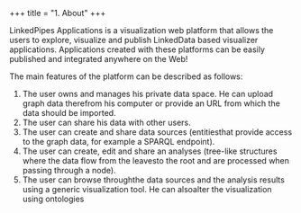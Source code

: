 +++
title = "1. About"
+++

LinkedPipes Applications is a visualization web platform that allows the users to explore, visualize and publish LinkedData based visualizer applications. Applications created with these platforms can be easily published and integrated anywhere on the Web!

The main features of the platform can be described as follows:

1. The user owns and manages his private data space. He can upload graph data therefrom his computer or provide an URL from which the data should be imported.
2. The user can share his data with other users.
3. The user can create and share data sources (entitiesthat provide access to the graph data, for example a SPARQL endpoint).
4. The user can create, edit and share an analyses (tree-like structures where the data flow from the leavesto the root and are processed when passing through a node).
5. The user can browse throughthe data sources and the analysis results using a generic visualization tool. He can alsoalter the visualization using ontologies
